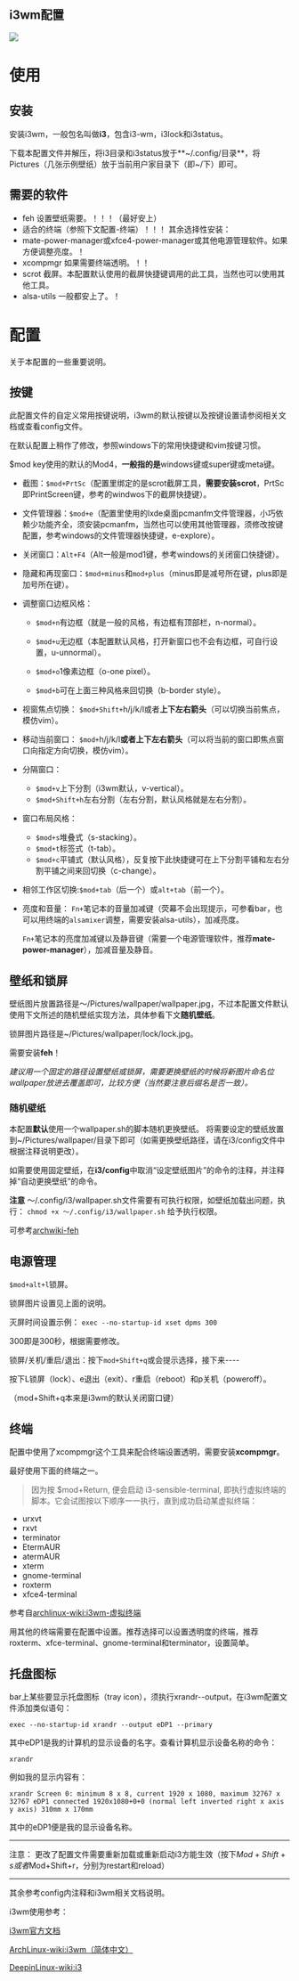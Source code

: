 **i3wm配置**
---

![](arch-i3.png)

# 使用
## 安装
安装i3wm，一般包名叫做**i3**，包含i3-wm，i3lock和i3status。

下载本配置文件并解压，将i3目录和i3status放于**~/.config/目录**，将Pictures（几张示例壁纸）放于当前用户家目录下（即~/下）即可。


## 需要的软件
- feh        设置壁纸需要。！！！（最好安上）
- 适合的终端（参照下文配置-终端）！！！
其余选择性安装：
- mate-power-manager或xfce4-power-manager或其他电源管理软件。如果方便调整亮度。！
- xcompmgr     如果需要终端透明。！！
- scrot     截屏。本配置默认使用的截屏快捷键调用的此工具，当然也可以使用其他工具。
- alsa-utils    一般都安上了。！


# 配置
关于本配置的一些重要说明。
## 按键
此配置文件的自定义常用按键说明，i3wm的默认按键以及按键设置请参阅相关文档或查看config文件。

在默认配置上稍作了修改，参照windows下的常用快捷键和vim按键习惯。

$mod key使用的默认的Mod4，**一般指的是**windows键或super键或meta键。


- 截图：`$mod+PrtSc`（配置里绑定的是scrot截屏工具，**需要安装scrot**，PrtSc即PrintScreen键，参考的windwos下的截屏快捷键）。

- 文件管理器：`$mod+e`（配置里使用的lxde桌面pcmanfm文件管理器，小巧依赖少功能齐全，须安装pcmanfm，当然也可以使用其他管理器，须修改按键配置，参考windows的文件管理器快捷键，e-explore）。

- 关闭窗口：`Alt+F4`（Alt一般是mod1键，参考windows的关闭窗口快捷键）。
- 隐藏和再现窗口：`$mod+minus`和`mod+plus`（minus即是减号所在键，plus即是加号所在键）。


- 调整窗口边框风格：
	- `$mod+n`有边框（就是一般的风格，有边框有顶部栏，n-normal）。
	- `$mod+u`无边框（本配置默认风格，打开新窗口也不会有边框，可自行设置，u-unnormal）。

	- `$mod+o`1像素边框（o-one pixel）。
	- `$mod+b`可在上面三种风格来回切换（b-border style）。
	
- 视窗焦点切换：
	`$mod+Shift+`h/j/k/l或者**上下左右箭头**（可以切换当前焦点，模仿vim）。
	
- 移动当前窗口：
	`$mod+`h/j/k/l**或者上下左右箭头**（可以将当前的窗口即焦点窗口向指定方向切换，模仿vim）。
	
- 分隔窗口：
	- `$mod+v`上下分割（i3wm默认，v-vertical）。
	- `$mod+Shift+h`左右分割（左右分割，默认风格就是左右分割）。
	
- 窗口布局风格：
	- `$mod+s`堆叠式（s-stacking）。
	- `$mod+t`标签式（t-tab）。
	- `$mod+c`平铺式（默认风格），反复按下此快捷键可在上下分割平铺和左右分割平铺之间来回切换（c-change）。
	
- 相邻工作区切换:`$mod+tab`（后一个）或`alt+tab`（前一个）。

- 亮度和音量：
	`Fn+`笔记本的音量加减键（荧幕不会出现提示，可参看bar，也可以用终端的`alsamixer`调整，需要安装alsa-utils），加减亮度。
	
	`Fn+`笔记本的亮度加减键以及静音键（需要一个电源管理软件，推荐**mate-power-manager**），加减音量及静音。
	
## 壁纸和锁屏
壁纸图片放置路径是～/Pictures/wallpaper/wallpaper.jpg，不过本配置文件默认使用下文所述的随机壁纸实现方法，具体参看下文**随机壁纸**。


锁屏图片路径是~/Pictures/wallpaper/lock/lock.jpg。

需要安装**feh**！

*建议用一个固定的路径设置壁纸或锁屏，需要更换壁纸的时候将新图片命名位wallpaper放进去覆盖即可，比较方便（当然要注意后缀名是否一致）。*

### 随机壁纸
本配置**默认**使用一个wallpaper.sh的脚本随机更换壁纸。
将需要设定的壁纸放置到~/Pictures/wallpaper/目录下即可（如需更换壁纸路径，请在i3/config文件中根据注释说明更改）。

如需要使用固定壁纸，在**i3/config**中取消“设定壁纸图片”的命令的注释，并注释掉“自动更换壁纸”的命令。


**注意**
～/.config/i3/wallpaper.sh文件需要有可执行权限，如壁纸加载出问题，执行：
`chmod +x ～/.config/i3/wallpaper.sh`
给予执行权限。

可参考[archwiki-feh](https://wiki.archlinux.org/index.php/Feh_(%E7%AE%80%E4%BD%93%E4%B8%AD%E6%96%87))


## 电源管理
`$mod+alt+l`锁屏。

锁屏图片设置见上面的说明。

灭屏时间设置示例：
`exec --no-startup-id xset dpms 300`

300即是300秒，根据需要修改。

锁屏/关机/重启/退出：按下`mod+Shift+q`或会提示选择，接下来----

按下L锁屏（lock）、e退出（exit）、r重启（reboot）和p关机（poweroff）。

（mod+Shift+q本来是i3wm的默认关闭窗口键）

## 终端

配置中使用了xcompmgr这个工具来配合终端设置透明，需要安装**xcompmgr**。

最好使用下面的终端之一。
>因为按 $mod+Return, 便会启动 i3-sensible-terminal, 即执行虚拟终端的脚本。它会试图按以下顺序一一执行，直到成功启动某虚拟终端： 
- urxvt
- rxvt
- terminator
- EtermAUR
- atermAUR
- xterm
- gnome-terminal
- roxterm
- xfce4-terminal

参考自[archlinux-wiki:i3wm-虚拟终端](https://wiki.archlinux.org/index.php/I3_(%E7%AE%80%E4%BD%93%E4%B8%AD%E6%96%87)#.E8.99.9A.E6.8B.9F.E7.BB.88.E7.AB.AF)

用其他的终端需要在配置中设置。推荐选择可以设置透明度的终端，推荐roxterm、xfce-terminal、gnome-terminal和terminator，设置简单。

## 托盘图标
bar上某些要显示托盘图标（tray icon），须执行xrandr--output，在i3wm配置文件添加类似语句：

`exec --no-startup-id xrandr --output eDP1 --primary`

其中eDP1是我的计算机的显示设备的名字。查看计算机显示设备名称的命令：

`xrandr`

例如我的显示内容有：

`
xrandr
Screen 0: minimum 8 x 8, current 1920 x 1080, maximum 32767 x 32767
eDP1 connected 1920x1080+0+0 (normal left inverted right x axis y axis) 310mm x 170mm
`

其中的eDP1便是我的显示设备名称。

---

注意：
更改了配置文件需要重新加载或重新启动i3方能生效（按下$Mod+Shift+s或者$Mod+Shift+r，分别为restart和reload）

---

其余参考config内注释和i3wm相关文档说明。

i3wm使用参考：

[i3wm官方文档](http://i3wm.org/docs/)

[ArchLinux-wiki:i3wm（简体中文）](https://wiki.archlinux.org/index.php/I3_(%E7%AE%80%E4%BD%93%E4%B8%AD%E6%96%87))

[DeepinLinux-wiki:i3](https://wiki.deepin.org/?title=I3)


